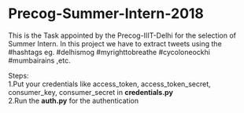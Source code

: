 # Precog-Summer-Intern-2018
This is the Task appointed by the Precog-IIIT-Delhi for the selection of Summer Intern. In this project we have to extract tweets using the #hashtags eg. #delhismog #myrighttobreathe #cycoloneockhi #mumbairains ,etc.

Steps:<br>
 1.Put your credentials like access_token, access_token_secret, consumer_key, consumer_secret in <strong>credentials.py</strong><br>
 2.Run the <strong>auth.py</strong> for the authentication
